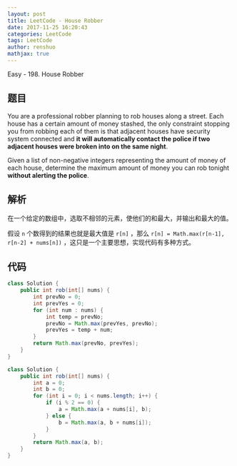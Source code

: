 ```yaml
---
layout: post
title: LeetCode - House Robber
date: 2017-11-25 16:20:43
categories: LeetCode
tags: LeetCode
author: renshuo
mathjax: true
---
```


Easy - 198. House Robber

<!--more-->

## 题目

You are a professional robber planning to rob houses along a street. Each house has a certain amount of money stashed, the only constraint stopping you from robbing each of them is that adjacent houses have security system connected and **it will automatically contact the police if two adjacent houses were broken into on the same night**.

Given a list of non-negative integers representing the amount of money of each house, determine the maximum amount of money you can rob tonight **without alerting the police**.

## 解析

在一个给定的数组中，选取不相邻的元素，使他们的和最大，并输出和最大的值。

假设 `n` 个数得到的结果也就是最大值是 `r[n]` ，那么 `r[n] = Math.max(r[n-1], r[n-2] + nums[n])` ，这只是一个主要思想，实现代码有多种方式。

## 代码

``` java
class Solution {
    public int rob(int[] nums) {
        int prevNo = 0;
        int prevYes = 0;
        for (int num : nums) {
            int temp = prevNo;
            prevNo = Math.max(prevYes, prevNo);
            prevYes = temp + num;
        }
        return Math.max(prevNo, prevYes);
    }
}
```
``` java
class Solution {
    public int rob(int[] nums) {
        int a = 0;
        int b = 0;
        for (int i = 0; i < nums.length; i++) {
            if (i % 2 == 0) {
                a = Math.max(a + nums[i], b);
            } else {
                b = Math.max(a, b + nums[i]);
            }
        }
        return Math.max(a, b);
    }
}
```

